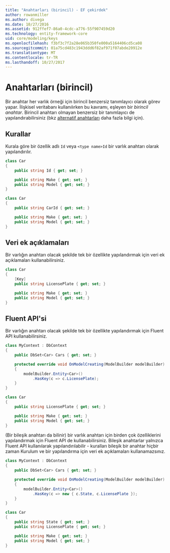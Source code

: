 ```yaml
---
title: "Anahtarları (birincil) - EF çekirdek"
author: rowanmiller
ms.author: divega
ms.date: 10/27/2016
ms.assetid: 912ffef7-86a0-4cdc-a776-55f907459d20
ms.technology: entity-framework-core
uid: core/modeling/keys
ms.openlocfilehash: f3bf3c7f2a28e065b350fe000a5164406cd5ca08
ms.sourcegitcommit: 01a75cd483c1943ddd6f82af971f07abde20912e
ms.translationtype: MT
ms.contentlocale: tr-TR
ms.lasthandoff: 10/27/2017
---
```

# <a name="keys-primary"></a>Anahtarları (birincil)

Bir anahtar her varlık örneği için birincil benzersiz tanımlayıcı olarak görev yapar. İlişkisel veritabanı kullanılırken bu kavramı, eşleyen bir *birincil anahtar*. Birincil anahtarı olmayan benzersiz bir tanımlayıcı de yapılandırabilirsiniz (bkz [alternatif anahtarları](alternate-keys.md) daha fazla bilgi için).

## <a name="conventions"></a>Kurallar

Kurala göre bir özellik adlı `Id` veya `<type name>Id` bir varlık anahtarı olarak yapılandırılır.

<!-- [!code-csharp[Main](samples/core/Modeling/Conventions/Samples/KeyId.cs?highlight=3)] -->
``` csharp
class Car
{
    public string Id { get; set; }

    public string Make { get; set; }
    public string Model { get; set; }
}
```

<!-- [!code-csharp[Main](samples/core/Modeling/Conventions/Samples/KeyTypeNameId.cs?highlight=3)] -->
``` csharp
class Car
{
    public string CarId { get; set; }

    public string Make { get; set; }
    public string Model { get; set; }
}
```

## <a name="data-annotations"></a>Veri ek açıklamaları

Bir varlığın anahtarı olacak şekilde tek bir özellikte yapılandırmak için veri ek açıklamaları kullanabilirsiniz.

<!-- [!code-csharp[Main](samples/core/Modeling/DataAnnotations/Samples/KeySingle.cs?highlight=3,4)] -->
``` csharp
class Car
{
    [Key]
    public string LicensePlate { get; set; }

    public string Make { get; set; }
    public string Model { get; set; }
}
```

## <a name="fluent-api"></a>Fluent API'si

Bir varlığın anahtarı olacak şekilde tek bir özellikte yapılandırmak için Fluent API kullanabilirsiniz.

<!-- [!code-csharp[Main](samples/core/Modeling/FluentAPI/Samples/KeySingle.cs?highlight=7,8)] -->
``` csharp
class MyContext : DbContext
{
    public DbSet<Car> Cars { get; set; }

    protected override void OnModelCreating(ModelBuilder modelBuilder)
    {
        modelBuilder.Entity<Car>()
            .HasKey(c => c.LicensePlate);
    }
}

class Car
{
    public string LicensePlate { get; set; }

    public string Make { get; set; }
    public string Model { get; set; }
}
```

(Bir bileşik anahtarı da bilinir) bir varlık anahtarı için birden çok özelliklerini yapılandırmak için Fluent API de kullanabilirsiniz. Bileşik anahtarlar yalnızca Fluent API kullanılarak yapılandırılabilir - kuralları bileşik bir anahtar hiçbir zaman Kurulum ve bir yapılandırma için veri ek açıklamaları kullanamazsınız.

<!-- [!code-csharp[Main](samples/core/Modeling/FluentAPI/Samples/KeyComposite.cs?highlight=7,8)] -->
``` csharp
class MyContext : DbContext
{
    public DbSet<Car> Cars { get; set; }

    protected override void OnModelCreating(ModelBuilder modelBuilder)
    {
        modelBuilder.Entity<Car>()
            .HasKey(c => new { c.State, c.LicensePlate });
    }
}

class Car
{
    public string State { get; set; }
    public string LicensePlate { get; set; }

    public string Make { get; set; }
    public string Model { get; set; }
}
```
